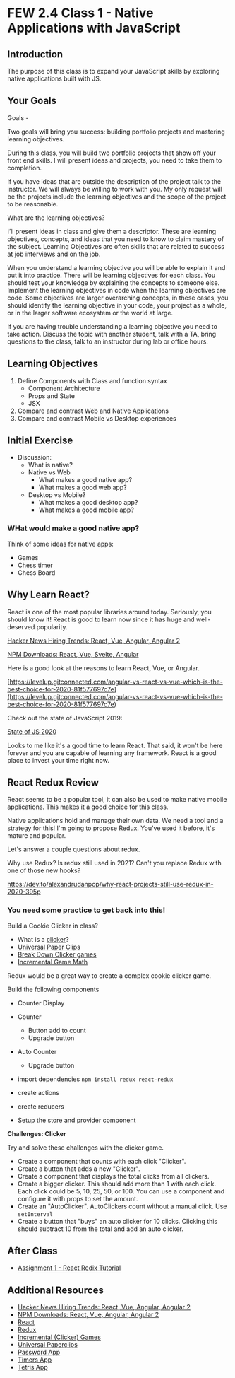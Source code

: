 # FEW 2.4 Class 1 - Native Applications with JavaScript

## Introduction

The purpose of this class is to expand your JavaScript skills by exploring native applications built with JS. 

## Your Goals

Goals - 

Two goals will bring you success: building portfolio projects and mastering learning objectives. 

During this class, you will build two portfolio projects that show off your front end skills. I will present ideas and projects, you need to take them to completion.

If you have ideas that are outside the description of the project talk to the instructor. We will always be willing to work with you. My only request will be the projects include the learning objectives and the scope of the project to be reasonable.

What are the learning objectives? 

I’ll present ideas in class and give them a descriptor. These are learning objectives, concepts, and ideas that you need to know to claim mastery of the subject. Learning Objectives are often skills that are related to success at job interviews and on the job. 

When you understand a learning objective you will be able to explain it and put it into practice. There will be learning objectives for each class. You should test your knowledge by explaining the concepts to someone else. Implement the learning objectives in code when the learning objectives are code. Some objectives are larger overarching concepts, in these cases, you should identify the learning objective in your code, your project as a whole, or in the larger software ecosystem or the world at large. 

If you are having trouble understanding a learning objective you need to take action. Discuss the topic with another student, talk with a TA, bring questions to the class, talk to an instructor during lab or office hours. 

## Learning Objectives

1. Define Components with Class and function syntax
    - Component Architecture
    - Props and State
    - JSX
1. Compare and contrast Web and Native Applications 
1. Compare and contrast Mobile vs Desktop experiences 

## Initial Exercise

- Discussion: 
    - What is native?
    - Native vs Web
        - What makes a good native app? 
        - What makes a good web app? 
    - Desktop vs Mobile? 
        - What makes a good desktop app?
        - What makes a good mobile app?

### WHat would make a good native app?

Think of some ideas for native apps:

- Games
- Chess timer
- Chess Board

## Why Learn React? 

React is one of the most popular libraries around today. Seriously, you should know it! React is good to learn now since it has huge and well-deserved popularity.

[Hacker News Hiring Trends: React, Vue, Angular, Angular 2](https://www.hntrends.com/2020/dec-year-unlike-any-other-tech-tools-didnt-change-much.html?compare=React&compare=Angular+2&compare=Vue&compare=)

[NPM Downloads: React, Vue, Svelte, Angular](https://npm-stat.com/charts.html?package=react&package=vue&package=angular&package=Svelte&from=2016-06-01&to=2018-05-31)

Here is a good look at the reasons to learn React, Vue, or Angular. 

[https://levelup.gitconnected.com/angular-vs-react-vs-vue-which-is-the-best-choice-for-2020-81f577697c7e](https://levelup.gitconnected.com/angular-vs-react-vs-vue-which-is-the-best-choice-for-2020-81f577697c7e)

Check out the state of JavaScript 2019:

[State of JS 2020](https://2020.stateofjs.com/en-US/)

Looks to me like it's a good time to learn React. That said, it won't be here forever and you are capable of learning any framework. React is a good place to invest your time right now.

## React Redux Review

React seems to be a popular tool, it can also be used to make native mobile applications. This makes it a good choice for this class. 

Native applications hold and manage their own data. We need a tool and a strategy for this! I'm going to propose Redux. You've used it before, it's mature and popular. 

Let's answer a couple questions about redux. 

Why use Redux? Is redux still used in 2021? Can't you replace Redux with one of those new hooks?

https://dev.to/alexandrudanpop/why-react-projects-still-use-redux-in-2020-395p

### You need some practice to get back into this!

Build a Cookie Clicker in class?

- What is a [clicker](https://en.wikipedia.org/wiki/Cookie_Clicker)? 
- [Universal Paper Clips](http://www.decisionproblem.com/paperclips/)
- [Break Down Clicker games](https://allbitsequal.medium.com/taking-games-apart-how-to-design-a-simple-idle-clicker-6ca196ef90d6)
- [Incremental Game Math](https://gamedevelopment.tutsplus.com/articles/numbers-getting-bigger-the-design-and-math-of-incremental-games--cms-24023)

Redux would be a great way to create a complex cookie clicker game.

Build the following components

- Counter Display
- Counter 
    - Button add to count
    - Upgrade button
- Auto Counter
    - Upgrade button

- import dependencies `npm install redux react-redux`
- create actions
- create reducers
- Setup the store and provider component

**Challenges: Clicker**

Try and solve these challenges with the clicker game. 

- Create a component that counts with each click "Clicker". 
- Create a button that adds a new "Clicker". 
- Create a component that displays the total clicks from all clickers. 
- Create a bigger clicker. This should add more than 1 with each click. Each click could be 5, 10, 25, 50, or 100. You can use a component and configure it with props to set the amount. 
- Create an "AutoClicker". AutoClickers count without a manual click. Use `setInterval`
- Create a button that "buys" an auto clicker for 10 clicks. Clicking this should subtract 10 from the total and add an auto clicker.


## After Class

- [Assignment 1 - React Redix Tutorial](../Assignments/Assignment-1-react-redux.md)

## Additional Resources

- [Hacker News Hiring Trends: React, Vue, Angular, Angular 2](https://www.hntrends.com/2018/jun-no-signs-of-slowing-for-react.html?compare1=React&compare2=AngularJS&compare3=Angular+2&compare4=Vue)
- [NPM Downloads: React, Vue, Angular, Angular 2](https://npm-stat.com/charts.html?package=react&package=vue&package=angular&package=angular%202&from=2016-06-01&to=2018-05-31)
- [React](https://reactjs.org)
- [Redux](https://redux.js.org)
- [Incremental (Clicker) Games](https://en.wikipedia.org/wiki/Incremental_game)
- [Universal Paperclips](http://www.decisionproblem.com/paperclips/)
- [Password App](https://github.com/MakeSchool-Tutorials/web-7-react-redux-passwords-app)
- [Timers App](https://github.com/MakeSchool-Tutorials/web-7-react-redux-timers-app)
- [Tetris App](https://github.com/MakeSchool-Tutorials/web-7-react-redux-tetris-app) 
